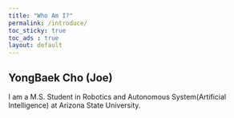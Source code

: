 ```yaml
---
title: "Who Am I?"
permalink: /introduce/
toc_sticky: true
toc_ads : true
layout: default
---
```


## YongBaek Cho (Joe)

I am a M.S. Student in Robotics and Autonomous System(Artificial Intelligence) at Arizona State University.

